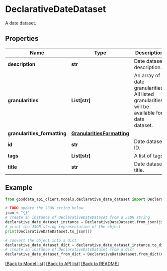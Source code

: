 # DeclarativeDateDataset

A date dataset.

## Properties

Name | Type | Description | Notes
------------ | ------------- | ------------- | -------------
**description** | **str** | Date dataset description. | [optional] 
**granularities** | **List[str]** | An array of date granularities. All listed granularities will be available for date dataset. | 
**granularities_formatting** | [**GranularitiesFormatting**](GranularitiesFormatting.md) |  | 
**id** | **str** | Date dataset ID. | 
**tags** | **List[str]** | A list of tags. | [optional] 
**title** | **str** | Date dataset title. | 

## Example

```python
from gooddata_api_client.models.declarative_date_dataset import DeclarativeDateDataset

# TODO update the JSON string below
json = "{}"
# create an instance of DeclarativeDateDataset from a JSON string
declarative_date_dataset_instance = DeclarativeDateDataset.from_json(json)
# print the JSON string representation of the object
print(DeclarativeDateDataset.to_json())

# convert the object into a dict
declarative_date_dataset_dict = declarative_date_dataset_instance.to_dict()
# create an instance of DeclarativeDateDataset from a dict
declarative_date_dataset_from_dict = DeclarativeDateDataset.from_dict(declarative_date_dataset_dict)
```
[[Back to Model list]](../README.md#documentation-for-models) [[Back to API list]](../README.md#documentation-for-api-endpoints) [[Back to README]](../README.md)


